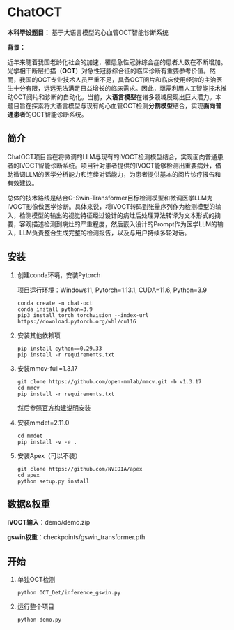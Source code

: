 # ChatOCT
**本科毕设题目：**
基于大语言模型的心血管OCT智能诊断系统

**背景：**

近年来随着我国老龄化社会的加速，罹患急性冠脉综合症的患者人数在不断增加。光学相干断层扫描（**OCT**）对急性冠脉综合征的临床诊断有重要参考价值。然而，我国的OCT专业技术人员严重不足，具备OCT阅片和临床使用经验的主治医生十分有限，远远无法满足日益增长的临床需求。因此，亟需利用人工智能技术推动OCT阅片和诊断的自动化。当前，**大语言模型**在诸多领域展现出巨大潜力。本题目旨在探索将大语言模型与现有的心血管OCT检测**分割模型**结合，实现**面向普通患者**的OCT智能诊断系统。

## 简介

ChatOCT项目旨在将微调的LLM与现有的IVOCT检测模型结合，实现面向普通患者的IVOCT智能诊断系统。项目针对患者提供的IVOCT能够检测出重要病灶，借助微调LLM的医学分析能力和连续对话能力，为患者提供基本的阅片诊疗报告和有效建议。

总体的技术路线是结合G-Swin-Transformer目标检测模型和微调医学LLM为IVOCT影像做医学诊断。具体来说，将IVOCT转码到张量序列作为检测模型的输入，检测模型的输出的视觉特征经过设计的病灶后处理算法转译为文本形式的摘要，客观描述检测到病灶的严重程度，然后嵌入设计的Prompt作为医学LLM的输入，LLM负责整合生成完整的检测报告，以及与用户持续多轮对话。

## 安装

1. 创建conda环境，安装Pytorch

     项目运行环境：Windows11, Pytorch=1.13.1, CUDA=11.6, Python=3.9

     ```shell
     conda create -n chat-oct
     conda install python=3.9
     pip3 install torch torchvision --index-url https://download.pytorch.org/whl/cu116
     ```

2. 安装其他依赖项

     ```shell
     pip install cython==0.29.33
     pip install -r requirements.txt
     ```

3. 安装mmcv-full=1.3.17

     ```shell
     git clone https://github.com/open-mmlab/mmcv.git -b v1.3.17
     cd mmcv
     pip install -r requirements.txt
     ```

     然后参照[官方构建说明](https://github.com/open-mmlab/mmcv/blob/v1.3.17/docs_zh_CN/get_started/build.md)安装

4. 安装mmdet=2.11.0

     ```
     cd mmdet
     pip install -v -e .
     ```

5. 安装Apex（可以不装）

     ```shell
     git clone https://github.com/NVIDIA/apex
     cd apex
     python setup.py install
     ```

     

## 数据&权重

**IVOCT输入**：demo/demo.zip

**gswin权重**：checkpoints/gswin_transformer.pth

## 开始

1. 单独OCT检测

     ```
     python OCT_Det/inference_gswin.py
     ```

2. 运行整个项目

     ```
     python demo.py
     ```

     
